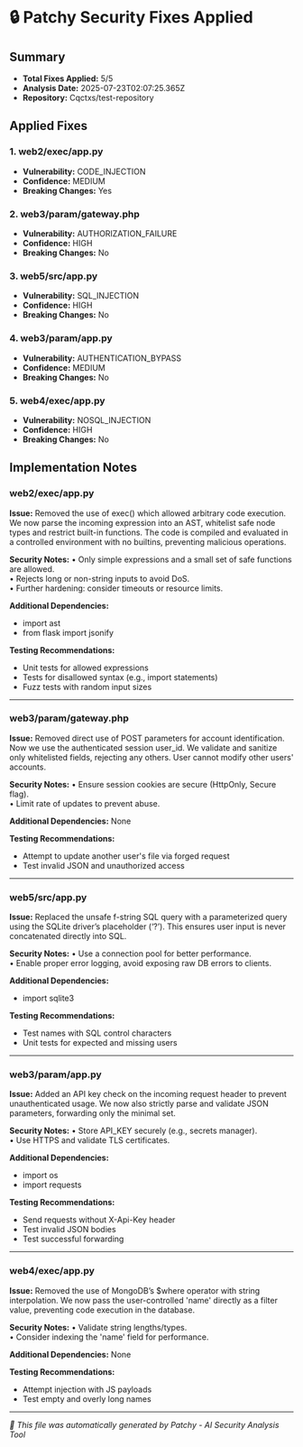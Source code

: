 # 🔒 Patchy Security Fixes Applied

## Summary
- **Total Fixes Applied:** 5/5
- **Analysis Date:** 2025-07-23T02:07:25.365Z
- **Repository:** Cqctxs/test-repository

## Applied Fixes

### 1. web2/exec/app.py
- **Vulnerability:** CODE_INJECTION
- **Confidence:** MEDIUM
- **Breaking Changes:** Yes

### 2. web3/param/gateway.php
- **Vulnerability:** AUTHORIZATION_FAILURE
- **Confidence:** HIGH
- **Breaking Changes:** No

### 3. web5/src/app.py
- **Vulnerability:** SQL_INJECTION
- **Confidence:** HIGH
- **Breaking Changes:** No

### 4. web3/param/app.py
- **Vulnerability:** AUTHENTICATION_BYPASS
- **Confidence:** MEDIUM
- **Breaking Changes:** No

### 5. web4/exec/app.py
- **Vulnerability:** NOSQL_INJECTION
- **Confidence:** HIGH
- **Breaking Changes:** No


## Implementation Notes

### web2/exec/app.py
**Issue:** Removed the use of exec() which allowed arbitrary code execution. We now parse the incoming expression into an AST, whitelist safe node types and restrict built-in functions. The code is compiled and evaluated in a controlled environment with no builtins, preventing malicious operations.

**Security Notes:** • Only simple expressions and a small set of safe functions are allowed.  
• Rejects long or non-string inputs to avoid DoS.  
• Further hardening: consider timeouts or resource limits.

**Additional Dependencies:**
- import ast
- from flask import jsonify

**Testing Recommendations:**
- Unit tests for allowed expressions
- Tests for disallowed syntax (e.g., import statements)
- Fuzz tests with random input sizes

---

### web3/param/gateway.php
**Issue:** Removed direct use of POST parameters for account identification. Now we use the authenticated session user_id. We validate and sanitize only whitelisted fields, rejecting any others. User cannot modify other users' accounts.

**Security Notes:** • Ensure session cookies are secure (HttpOnly, Secure flag).  
• Limit rate of updates to prevent abuse.

**Additional Dependencies:**
None

**Testing Recommendations:**
- Attempt to update another user's file via forged request
- Test invalid JSON and unauthorized access

---

### web5/src/app.py
**Issue:** Replaced the unsafe f-string SQL query with a parameterized query using the SQLite driver’s placeholder (‘?’). This ensures user input is never concatenated directly into SQL.

**Security Notes:** • Use a connection pool for better performance.  
• Enable proper error logging, avoid exposing raw DB errors to clients.

**Additional Dependencies:**
- import sqlite3

**Testing Recommendations:**
- Test names with SQL control characters
- Unit tests for expected and missing users

---

### web3/param/app.py
**Issue:** Added an API key check on the incoming request header to prevent unauthenticated usage. We now also strictly parse and validate JSON parameters, forwarding only the minimal set.

**Security Notes:** • Store API_KEY securely (e.g., secrets manager).  
• Use HTTPS and validate TLS certificates.

**Additional Dependencies:**
- import os
- import requests

**Testing Recommendations:**
- Send requests without X-Api-Key header
- Test invalid JSON bodies
- Test successful forwarding

---

### web4/exec/app.py
**Issue:** Removed the use of MongoDB’s $where operator with string interpolation. We now pass the user-controlled 'name' directly as a filter value, preventing code execution in the database.

**Security Notes:** • Validate string lengths/types.  
• Consider indexing the 'name' field for performance.

**Additional Dependencies:**
None

**Testing Recommendations:**
- Attempt injection with JS payloads
- Test empty and overly long names

---


*🤖 This file was automatically generated by Patchy - AI Security Analysis Tool*
